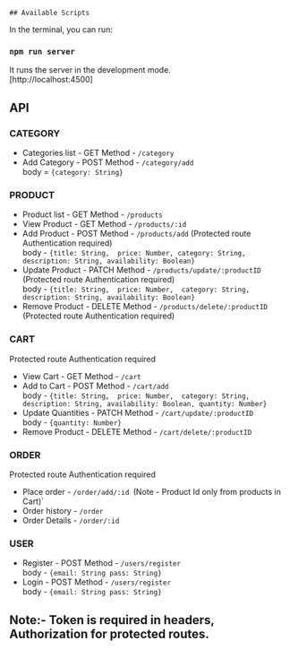     ## Available Scripts

In the terminal, you can run:

### `npm run server`

It runs the server in the development mode.\
[http://localhost:4500]

## API

### CATEGORY
- Categories list - GET Method - `/category`
- Add Category - POST Method - `/category/add`\
    body = `{category: String}`

### PRODUCT
- Product list - GET Method - `/products`
- View Product - GET Method - `/products/:id`
- Add Product - POST Method - `/products/add` (Protected route Authentication required)\
    body - `{title: String, 
             price: Number,
             category: String,
             description: String,
             availability: Boolean}`
- Update Product - PATCH Method - `/products/update/:productID` (Protected route Authentication required)\
    body - `{title: String, 
             price: Number, 
             category: String,
             description: String,
             availability: Boolean}`
- Remove Product - DELETE Method - `/products/delete/:productID` (Protected route Authentication required)

### CART
Protected route Authentication required
- View Cart - GET Method - `/cart`
- Add to Cart - POST Method - `/cart/add`\
    body - `{title: String, 
             price: Number, 
             category: String,
             description: String,
             availability: Boolean,
             quantity: Number} `
- Update Quantities - PATCH Method - `/cart/update/:productID`\
    body - `{quantity: Number} `
- Remove Product - DELETE Method - `/cart/delete/:productID`

### ORDER
Protected route Authentication required
- Place order - `/order/add/:id `(Note - Product Id only from products in Cart)`
- Order history - `/order`
- Order Details - `/order/:id`

### USER
- Register - POST Method - `/users/register`\
    body - `{email: String
             pass: String}`
- Login - POST Method - `/users/register `\
    body - `{email: String
             pass: String}`

## Note:- Token is required in headers, Authorization for protected routes.
